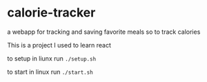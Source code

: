 # calorie-tracker
a webapp for tracking and saving favorite meals so to track calories

This is a project I used to learn react

to setup in liunx run ```./setup.sh```

to start in linux run ```./start.sh```
